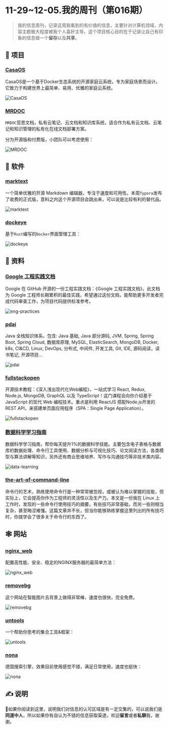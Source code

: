 # 11-29~12-05.我的周刊（第016期）

>我的信息周刊，记录这周我看到的有价值的信息，主要针对计算机领域，内容主题极大程度被我个人喜好主导。这个项目核心目的在于记录让自己有印象的信息做一个**留存**以及**共享**。

## 🎯 项目

### [CasaOS](https://github.com/IceWhaleTech/CasaOS)

CasaOS是一个基于Docker生态系统的开源家庭云系统，专为家庭场景而设计。它致力于构建世界上最简单、易用、优雅的家庭云系统。

![CasaOS](https://gitee.com/howie6879/oss/raw/master/uPic/rA4tpa.jpg)

### [MRDOC](https://mrdoc.pro/)

`MRDOC`觅思文档，私有云笔记、云文档和知识库系统，适合作为私有云文档、云笔记和知识管理的私有化在线文档部署方案。

分为开源版和付费版，小团队可以考虑使用：

![MRDOC](https://gitee.com/howie6879/oss/raw/master/uPic/u43buW.png)

## 🤖 软件

### [marktext](https://github.com/marktext/marktext)

一个简单优雅的开源 Markdown 编辑器，专注于速度和可用性。本周`Typora`发布了收费的正式版，意料之内这个开源项目会跳出来，可以说是比较有利的替代品。

![marktext](https://gitee.com/howie6879/oss/raw/master/uPic/cvYHVG.png)

### [dockeye](https://github.com/vv9k/dockeye)

基于`Rust`编写的`Docker`界面管理工具：

![dockeye](https://gitee.com/howie6879/oss/raw/master/uPic/Y6s09g.jpg)

##  👀 资料

### [Google 工程实践文档](https://jimmysong.io/eng-practices/)

Google 在 GitHub 开源的一份工程实践文档：《Google 工程实践文档》，此文档为 Google 工程师长期累积的最佳实践，希望通过这份文档，能帮助更多开发者完成代码审查工作，为项目代码提供标准参考。

![eng-practices](https://gitee.com/howie6879/oss/raw/master/uPic/rDrm0R.png)

### [pdai](https://pdai.tech/)

Java 全栈知识体系，包含: Java 基础, Java 部分源码, JVM, Spring, Spring Boot, Spring Cloud, 数据库原理, MySQL, ElasticSearch, MongoDB, Docker, k8s, CI&CD, Linux, DevOps, 分布式, 中间件, 开发工具, Git, IDE, 源码阅读，读书笔记, 开源项目...

![pdai](https://gitee.com/howie6879/oss/raw/master/uPic/8oZW41.png)

### [fullstackopen](https://fullstackopen.com/zh/#course-contents)

开源技术教程：《深入浅出现代化Web编程》，一站式学习 React, Redux, Node.js, MongoDB, GraphQL 以及 TypeScript！这门课程会向你介绍基于 JavaScript 的现代 Web 编程技术。重点是利用 ReactJS 搭配Node.js开发的REST API，来搭建单页面应用程序（SPA：Single Page Application）。

![fullstackopen](https://gitee.com/howie6879/oss/raw/master/uPic/p1g8z3.png)

### [数据科学学习指南](https://github.com/amitness/learning)

数据科学学习指南，帮你每天提升1%的数据科学技能。主要包含电子表格与数据库的数据处理、命令行工具使用、数据分析与可视化技巧、论文阅读方法，各类模型与算法讲解等知识，另外还有商业思维培养、写作与沟通技巧等非技术类内容。

![data-learning](https://gitee.com/howie6879/oss/raw/master/uPic/tlkHzW.png)

### [the-art-of-command-line](https://github.com/jlevy/the-art-of-command-line)

命令行的艺术，熟练使用命令行是一种常常被忽视，或被认为难以掌握的技能，但实际上，它会提高你作为工程师的灵活性以及生产力。本文是一份我在 Linux 上工作时，发现的一些命令行使用技巧的摘要。有些技巧非常基础，而另一些则相当复杂，甚至晦涩难懂。这篇文章并不长，但当你能够熟练掌握这里列出的所有技巧时，你就学会了很多关于命令行的东西了。

## 🕸 网站

### [nginx_web](https://www.digitalocean.com/community/tools/nginx?global.app.lang=zhCN)

配置高性能、安全、稳定的NGINX服务器的最简单方法：

![nginx_web](https://gitee.com/howie6879/oss/raw/master/uPic/N7Yp8R.png)

### [removebg](https://www.remove.bg/zh)

这个网站在智能图片去背景上做得非常棒，速度也很快，完全免费。

![removebg](https://gitee.com/howie6879/oss/raw/master/uPic/TW1uwy.png)

### [untools](https://untools.co/)

一个帮助你思考的集合工具&框架：

![untools](https://gitee.com/howie6879/oss/raw/master/uPic/hHu9aw.png)

### [nona](https://www.nona.de/)

德国搜索引擎，效果目前使用感觉不错，满足日常使用，速度也挺快：

![nona](https://gitee.com/howie6879/oss/raw/master/uPic/1nN2lu.png)


## ✍️ 说明

🙌如果你阅读到这里，说明我们对信息的认可区域是有一定交集的，可以说我们是**同道中人**，所以如果你有自认为不错的信息获取渠道，欢迎**留言**或者**私聊**我，谢谢。